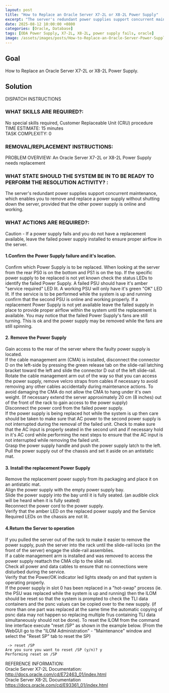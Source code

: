 ```yaml
---
layout: post
title: "How to Replace an Oracle Server X7-2L or X8-2L Power Supply"
excerpt: "The server's redundant power supplies support concurrent maintenance, which enables you to remove and replace a power supply without shutting down the server, provided that the other power supply is online and working."
date: 2025-08-12 10:00:00 +0800
categories: [Oracle, Database]
tags: [ODA Power Supply, X7-2L, X8-2L, power supply fails, oracle]
image: /assets/images/posts/How-to-Replace-an-Oracle-Server-Power-Supply.jpg
---
```


## Goal  
How to Replace an Oracle Server X7-2L or X8-2L Power Supply.  

## Solution  
DISPATCH INSTRUCTIONS  

### WHAT SKILLS ARE REQUIRED?:  
No special skills required, Customer Replaceable Unit (CRU) procedure  
TIME ESTIMATE: 15 minutes  
TASK COMPLEXITY: 0  

### REMOVAL/REPLACEMENT INSTRUCTIONS:  
PROBLEM OVERVIEW: An Oracle Server X7-2L or X8-2L Power Supply needs replacement  

### WHAT STATE SHOULD THE SYSTEM BE IN TO BE READY TO PERFORM THE RESOLUTION ACTIVITY? :  
The server's redundant power supplies support concurrent maintenance, which enables you to remove and replace a power supply without shutting down the server, provided that the other power supply is online and working.  

### WHAT ACTIONS ARE REQUIRED?:  
Caution - If a power supply fails and you do not have a replacement available, leave the failed power supply installed to ensure proper airflow in the server.  

#### 1.Confirm the Power Supply failure and it's location.  
Confirm which Power Supply is to be replaced. When looking at the server from the rear PS0 is on the bottom and PS1 is on the top.
If the specific power supply to be replaced is not yet known check the status LEDs to identify the failed Power Supply. A failed PSU should have it's amber "service required" LED lit. A working PSU will only have it's green "OK" LED lit.
If the service is to be performed while the system is up and running confirm that the second PSU is online and working properly.
If a replacement Power Supply is not yet available leave the failed supply in place to provide proper airflow within the system until the replacement is available. You may notice that the failed Power Supply's fans are still turning. This is ok and the power supply may be removed while the fans are still spinning.  

#### 2. Remove the Power Supply  
Gain access to the rear of the server where the faulty power supply is located.  
If the cable management arm (CMA) is installed, disconnect the connector D on the left-side by pressing the green release tab on the slide-rail latching bracket toward the left and slide the connector D out of the left slide-rail.  
Rotate the cable management arm out of the way so that you can access the power supply, remove velcro straps from cables if necessary to avoid removing any other cables accidentally during maintenance actions. To avoid damaging the CMA do not allow the CMA to hang under it's own weight. (If necessary extend the server approximately 20 cm (8 inches) out of the front of the rack to gain access to the power supply)  
Disconnect the power cord from the failed power supply.  
If the power supply is being replaced hot while the system is up then care should be taken to make sure that AC power to the second power supply is not interrupted during the removal of the failed unit. Check to make sure that the AC input is properly seated in the second unit and if necessary hold in it's AC cord while performing the next steps to ensure that the AC input is not interrupted while removing the failed unit.  
Grasp the power supply handle and push the power supply latch to the left.  
Pull the power supply out of the chassis and set it aside on an antistatic mat.  

#### 3. Install the replacement Power Supply  
Remove the replacement power supply from its packaging and place it on an antistatic mat.  
Align the power supply with the empty power supply bay.  
Slide the power supply into the bay until it is fully seated. (an audible click will be heard when it is fully seated)  
Reconnect the power cord to the power supply.  
Verify that the amber LED on the replaced power supply and the Service Required LEDs on the chassis are not lit.  

#### 4.Return the Server to operation  
If you pulled the server out of the rack to make it easier to remove the power supply, push the server into the rack until the slide-rail locks (on the front of the server) engage the slide-rail assemblies.  
If a cable management arm is installed and was removed to access the power supply reattach the CMA clip to the slide rail.  
Check all power and data cables to ensure that no connections were disturbed during the service.  
Verify that the Power/OK indicator led lights steady on and that system is operating properly.  
If the power supply in slot 0 has been replaced in a "hot-swap" process (ie. the PSU was replaced while the system is up and running) then the ILOM should be reset so that the system is prompted to check the TLI data containers and the psnc values can be copied over to the new supply. (if more than one part was replaced at the same time the automatic copying of psnc data may not happen so replacing multiple frus containing TLI data simultaneously should not be done). To reset the ILOM from the command line interface execute "reset /SP" as shown in the example below. (From the WebGUI go to the "ILOM Administration" - "Maintenance" window and select the "Reset SP" tab to reset the SP)  
```
 -> reset /SP
Are you sure you want to reset /SP (y/n)? y
Performing reset on /SP
```

REFERENCE INFORMATION:  
Oracle Server X7-2L Documentation:  
http://docs.oracle.com/cd/E72463_01/index.html  
Oracle Server X8-2L Documentation  
https://docs.oracle.com/cd/E93361_01/index.html  

